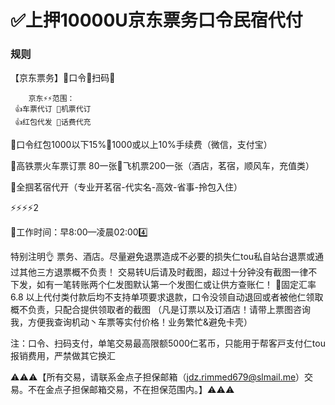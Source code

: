 # ✅上押10000U京东票务口令民宿代付

### 规则
【京东票务】🧇口令🧇扫码🧇
               
        京东⚡️⚡️范围：
     👍车票代订 🧇机票代订
     👍红包代发 🧇话费代充

🐷口令红包1000以下15%🌛1000或以上10%手续费（微信，支付宝）

🐽高铁票火车票订票 80一张🌛飞机票200一张（酒店，茗宿，顺风车，充值类）

🐸全掴茗宿代开（专业开茗宿-代实名-高效-省事-拎包入住）


⚡️⚡️⚡️⚡️2️

🌝工作时间：早8:00—凌晨02:004️⃣

特别注明👌
票务、酒店。尽量避免退票造成不必要的损失仁tou私自站台退票或通过其他三方退票概不负责！ 
交易转U后请及时截图，超过十分钟没有截图一律不下发，如有一笔转账两个仁发图默认第一个发图仁或让供方查账仁！
🔴固定汇率 6.8
以上代付类付款后均不支持单项要求退款，口令没领自动退回或者被他仁领取概不负责，只配合提供领取者的截图
（凡是订票以及订酒店！请带上票图咨询我，方便我查询机动丶车票等实付价格！业务繁忙&避免卡壳）

注：口令、扫码支付，单笔交易最高限额5000仁茗币，只能用于帮客戸支付仁tou报销费用，严禁做其它换汇


⚠️⚠️⚠️【所有交易，请联系金点子担保邮箱（jdz.rimmed679@slmail.me）交易。不在金点子担保邮箱交易，不在担保范围内。】⚠️⚠️⚠️
